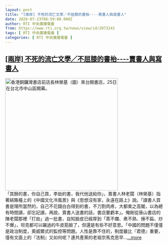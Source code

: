 ```yaml
---
layout: post
title: "[兩岸] 不死的流亡文學／不屈膝的書枱----賣書人與寫書人"
date: 2020-07-23T08:59:08.000Z
author: RTI 中央廣播電臺
from: https://www.rti.org.tw/news/view/id/2073241
tags: [ RTI 中央廣播電臺 ]
categories: [ RTI 中央廣播電臺 ]
---
```

<!--1595494748000-->
[[兩岸] 不死的流亡文學／不屈膝的書枱----賣書人與寫書人](https://www.rti.org.tw/news/view/id/2073241)
------

<div>
<img src="https://static.rti.org.tw/assets/thumbnails/2020/04/25/20200425000038M.jpg" width="360" alt="香港銅鑼灣書店前店長林榮基（圖）來台開書店，25日在台北市中山區開幕。" title="香港銅鑼灣書店前店長林榮基（圖）來台開書店，25日在台北市中山區開幕。"><br>「其餘的書，你自己買，李劫的書，我代他送給你」，賣書人林老闆（林榮基）指著結賬檯上的《中國文化冷風景》與《思想沒有家，永遠在路上》說。「讀書人買書是理所當然的，自己不花錢白白得到的書，不刀割肉疼，大都束之高閣，以為總有時間讀，卻忘記讀，再說，賣書人送書的話，書店要虧本」。俺剛從唐山書店的陳老闆那裡「打劫」過一批書，自知臉皮已經厚到「蒸不爛、煮不熟、捶不扁、炒不爆」，坦克都可以碾過的牛皮筋臉了，但還是有些不好意思。「中國的問題不僅僅是政治制度，奧威爾式的監控等問題。人性是靠不住的，制度雖比『君德』重要，僅有文面上的『法制』又如何呢？連共產黨的老祖宗馬克思早...<a target="_blank" href="https://www.rti.org.tw/news/view/id/2073241">...more</a>
</div>
